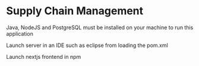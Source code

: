 # Supply Chain Management 

Java, NodeJS and PostgreSQL must be installed on your machine to run this application

Launch server in an IDE such as eclipse from loading the pom.xml

Launch nextjs frontend in npm